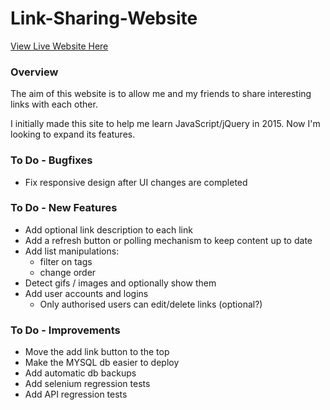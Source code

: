 # Link-Sharing-Website

[View Live Website Here](http://www.mattdsegal.com/links)

### Overview
The aim of this website is to allow me and my friends to share interesting links with each other. 

I initially made this site to help me learn JavaScript/jQuery in 2015. Now I'm looking to expand its features.

### To Do - Bugfixes
 * Fix responsive design after UI changes are completed
  
### To Do - New Features
* Add optional link description to each link
* Add a refresh button or polling mechanism to keep content up to date
* Add list manipulations:
	- filter on tags 
	- change order
* Detect gifs / images and optionally show them
* Add user accounts and logins
	- Only authorised users can edit/delete links (optional?)

### To Do - Improvements
* Move the add link button to the top
* Make the MYSQL db easier to deploy
* Add automatic db backups
* Add selenium regression tests
* Add API regression tests